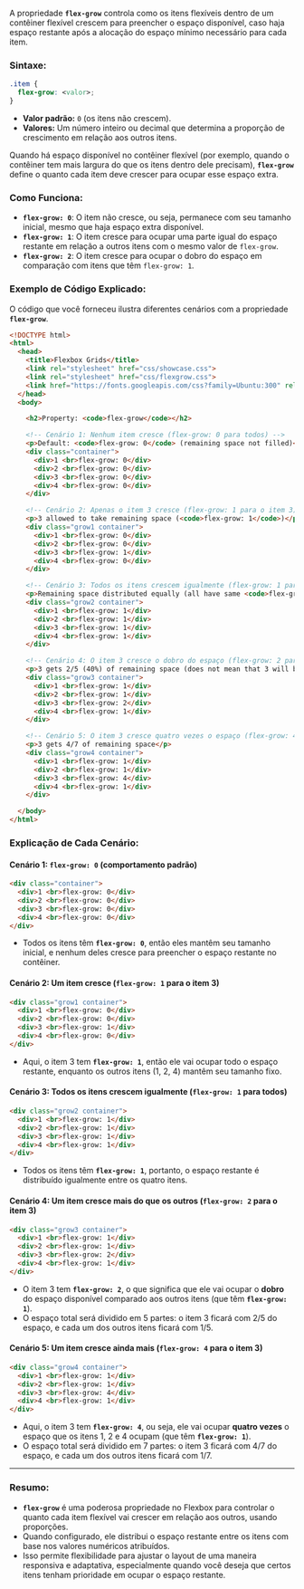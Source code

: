 A propriedade **`flex-grow`** controla como os itens flexíveis dentro de um contêiner flexível crescem para preencher o espaço disponível, caso haja espaço restante após a alocação do espaço mínimo necessário para cada item.

### Sintaxe:

```css
.item {
  flex-grow: <valor>;
}
```

- **Valor padrão:** `0` (os itens não crescem).
- **Valores:** Um número inteiro ou decimal que determina a proporção de crescimento em relação aos outros itens. 

Quando há espaço disponível no contêiner flexível (por exemplo, quando o contêiner tem mais largura do que os itens dentro dele precisam), **`flex-grow`** define o quanto cada item deve crescer para ocupar esse espaço extra.

### Como Funciona:

- **`flex-grow: 0`**: O item não cresce, ou seja, permanece com seu tamanho inicial, mesmo que haja espaço extra disponível.
- **`flex-grow: 1`**: O item cresce para ocupar uma parte igual do espaço restante em relação a outros itens com o mesmo valor de `flex-grow`.
- **`flex-grow: 2`**: O item cresce para ocupar o dobro do espaço em comparação com itens que têm `flex-grow: 1`.

### Exemplo de Código Explicado:

O código que você forneceu ilustra diferentes cenários com a propriedade **`flex-grow`**.

```html
<!DOCTYPE html>
<html>
  <head>
    <title>Flexbox Grids</title>
    <link rel="stylesheet" href="css/showcase.css">
    <link rel="stylesheet" href="css/flexgrow.css">
    <link href="https://fonts.googleapis.com/css?family=Ubuntu:300" rel="stylesheet">
  </head>
  <body>

    <h2>Property: <code>flex-grow</code></h2>

    <!-- Cenário 1: Nenhum item cresce (flex-grow: 0 para todos) -->
    <p>Default: <code>flex-grow: 0</code> (remaining space not filled)</p>
    <div class="container">
      <div>1 <br>flex-grow: 0</div>
      <div>2 <br>flex-grow: 0</div>
      <div>3 <br>flex-grow: 0</div>
      <div>4 <br>flex-grow: 0</div>
    </div>

    <!-- Cenário 2: Apenas o item 3 cresce (flex-grow: 1 para o item 3) -->
    <p>3 allowed to take remaining space (<code>flex-grow: 1</code>)</p>
    <div class="grow1 container">
      <div>1 <br>flex-grow: 0</div>
      <div>2 <br>flex-grow: 0</div>
      <div>3 <br>flex-grow: 1</div>
      <div>4 <br>flex-grow: 0</div>
    </div>

    <!-- Cenário 3: Todos os itens crescem igualmente (flex-grow: 1 para todos) -->
    <p>Remaining space distributed equally (all have same <code>flex-grow</code>)</p>
    <div class="grow2 container">
      <div>1 <br>flex-grow: 1</div>
      <div>2 <br>flex-grow: 1</div>
      <div>3 <br>flex-grow: 1</div>
      <div>4 <br>flex-grow: 1</div>
    </div>

    <!-- Cenário 4: O item 3 cresce o dobro do espaço (flex-grow: 2 para o item 3) -->
    <p>3 gets 2/5 (40%) of remaining space (does not mean that 3 will be twice as wide)</p>
    <div class="grow3 container">
      <div>1 <br>flex-grow: 1</div>
      <div>2 <br>flex-grow: 1</div>
      <div>3 <br>flex-grow: 2</div>
      <div>4 <br>flex-grow: 1</div>
    </div>

    <!-- Cenário 5: O item 3 cresce quatro vezes o espaço (flex-grow: 4 para o item 3) -->
    <p>3 gets 4/7 of remaining space</p>
    <div class="grow4 container">
      <div>1 <br>flex-grow: 1</div>
      <div>2 <br>flex-grow: 1</div>
      <div>3 <br>flex-grow: 4</div>
      <div>4 <br>flex-grow: 1</div>
    </div>

  </body>
</html>
```

### Explicação de Cada Cenário:

#### Cenário 1: `flex-grow: 0` (comportamento padrão)
```html
<div class="container">
  <div>1 <br>flex-grow: 0</div>
  <div>2 <br>flex-grow: 0</div>
  <div>3 <br>flex-grow: 0</div>
  <div>4 <br>flex-grow: 0</div>
</div>
```
- Todos os itens têm **`flex-grow: 0`**, então eles mantêm seu tamanho inicial, e nenhum deles cresce para preencher o espaço restante no contêiner.

#### Cenário 2: Um item cresce (`flex-grow: 1` para o item 3)
```html
<div class="grow1 container">
  <div>1 <br>flex-grow: 0</div>
  <div>2 <br>flex-grow: 0</div>
  <div>3 <br>flex-grow: 1</div>
  <div>4 <br>flex-grow: 0</div>
</div>
```
- Aqui, o item 3 tem **`flex-grow: 1`**, então ele vai ocupar todo o espaço restante, enquanto os outros itens (1, 2, 4) mantêm seu tamanho fixo.

#### Cenário 3: Todos os itens crescem igualmente (`flex-grow: 1` para todos)
```html
<div class="grow2 container">
  <div>1 <br>flex-grow: 1</div>
  <div>2 <br>flex-grow: 1</div>
  <div>3 <br>flex-grow: 1</div>
  <div>4 <br>flex-grow: 1</div>
</div>
```
- Todos os itens têm **`flex-grow: 1`**, portanto, o espaço restante é distribuído igualmente entre os quatro itens.

#### Cenário 4: Um item cresce mais do que os outros (`flex-grow: 2` para o item 3)
```html
<div class="grow3 container">
  <div>1 <br>flex-grow: 1</div>
  <div>2 <br>flex-grow: 1</div>
  <div>3 <br>flex-grow: 2</div>
  <div>4 <br>flex-grow: 1</div>
</div>
```
- O item 3 tem **`flex-grow: 2`**, o que significa que ele vai ocupar o **dobro** do espaço disponível comparado aos outros itens (que têm **`flex-grow: 1`**). 
- O espaço total será dividido em 5 partes: o item 3 ficará com 2/5 do espaço, e cada um dos outros itens ficará com 1/5.

#### Cenário 5: Um item cresce ainda mais (`flex-grow: 4` para o item 3)
```html
<div class="grow4 container">
  <div>1 <br>flex-grow: 1</div>
  <div>2 <br>flex-grow: 1</div>
  <div>3 <br>flex-grow: 4</div>
  <div>4 <br>flex-grow: 1</div>
</div>
```
- Aqui, o item 3 tem **`flex-grow: 4`**, ou seja, ele vai ocupar **quatro vezes** o espaço que os itens 1, 2 e 4 ocupam (que têm **`flex-grow: 1`**). 
- O espaço total será dividido em 7 partes: o item 3 ficará com 4/7 do espaço, e cada um dos outros itens ficará com 1/7.

---

### Resumo:

- **`flex-grow`** é uma poderosa propriedade no Flexbox para controlar o quanto cada item flexível vai crescer em relação aos outros, usando proporções.
- Quando configurado, ele distribui o espaço restante entre os itens com base nos valores numéricos atribuídos.
- Isso permite flexibilidade para ajustar o layout de uma maneira responsiva e adaptativa, especialmente quando você deseja que certos itens tenham prioridade em ocupar o espaço restante.